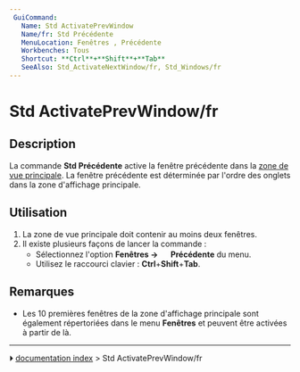 ```yaml
---
 GuiCommand:
   Name: Std ActivatePrevWindow
   Name/fr: Std Précédente
   MenuLocation: Fenêtres , Précédente
   Workbenches: Tous
   Shortcut: **Ctrl**+**Shift**+**Tab**
   SeeAlso: Std_ActivateNextWindow/fr, Std_Windows/fr
---
```


# Std ActivatePrevWindow/fr

## Description

La commande **Std Précédente** active la fenêtre précédente dans la [zone de vue principale](Main_view_area/fr.md). La fenêtre précédente est déterminée par l\'ordre des onglets dans la zone d\'affichage principale.



## Utilisation

1.  La zone de vue principale doit contenir au moins deux fenêtres.
2.  Il existe plusieurs façons de lancer la commande :
    -   Sélectionnez l\'option **Fenêtres → <img src="images/Std_ActivatePrevWindow.svg" width=16px> Précédente** du menu.
    -   Utilisez le raccourci clavier : **Ctrl**+**Shift**+**Tab**.



## Remarques

-   Les 10 premières fenêtres de la zone d\'affichage principale sont également répertoriées dans le menu **Fenêtres** et peuvent être activées à partir de là.



---
⏵ [documentation index](../README.md) > Std ActivatePrevWindow/fr

